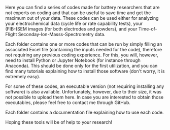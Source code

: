 Here you can find a series of codes made for battery researchers that are not experts on coding and that can be useful to save time and get the maximum out of your data.
These codes can be used either for analyzing your electrochemical data (cycle life or rate capability tests), your (FIB-)SEM images (for both electrodes and powders), and your Time-of-Flight Seconday-Ion-Masss-Spectrometry data.

Each folder contains one or more codes that can be run by simply filling an associated Excel file (containing the inputs needed for the code), therefore not requiring any previous coding experience. 
For this, you will, however, need to install Python or Jupyter Notebook (for instance through Anaconda). This should be done only for the first utilization, and you can find many tutorials explaining how to install those software (don't worry, it is extremely easy).

For some of these codes, an executable version (not requiring installing any software) is also available. Unfortunately, however, due to their size, it was not possible to upload them here. In case you are interested to obtain those executables, please feel free to contact me through GitHub.

Each folder contains a documentation file explaining how to use each code.


Hoping these tools will be of help to your research!
